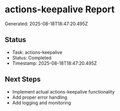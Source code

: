 # actions-keepalive Report

Generated: 2025-08-18T18:47:20.495Z

## Status
- Task: actions-keepalive
- Status: Completed
- Timestamp: 2025-08-18T18:47:20.495Z

## Next Steps
- Implement actual actions-keepalive functionality
- Add proper error handling
- Add logging and monitoring
